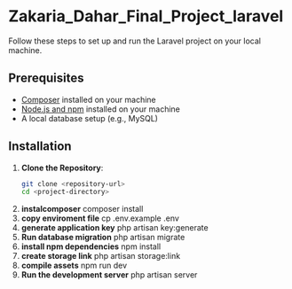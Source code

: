 # Zakaria_Dahar_Final_Project_laravel
Follow these steps to set up and run the Laravel project on your local machine.

## Prerequisites

- [Composer](https://getcomposer.org/) installed on your machine
- [Node.js and npm](https://nodejs.org/) installed on your machine
- A local database setup (e.g., MySQL)

## Installation

1. **Clone the Repository**:
   ```bash
   git clone <repository-url>
   cd <project-directory>
2. **instalcomposer**
composer install
3. **copy enviroment file**
cp .env.example .env
4. **generate application key**
php artisan key:generate
5. **Run database migration**
php artisan migrate
6. **install npm dependencies**
npm install
7. **create storage link**
php artisan storage:link
8. **compile assets**
npm run dev
9. **Run the development server**
php artisan server
